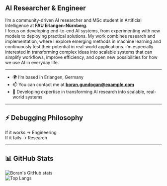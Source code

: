 ## AI Researcher & Engineer

I’m a community-driven AI researcher and MSc student in Artificial Intelligence at **FAU Erlangen-Nürnberg**.  
I focus on developing end-to-end AI systems, from experimenting with new models to deploying practical solutions. My work combines research and implementation, where I explore emerging methods in machine learning and continuously test their potential in real-world applications. I’m especially interested in transforming complex ideas into scalable systems that can simplify workflows, improve efficiency, and open new possibilities for how we use AI in everyday life.

---

- 🌍 I’m based in Erlangen, Germany  
- 📫 You can contact me at **boran.gundogan@example.com**   
- 🧠 Developing expertise in transforming AI research into scalable, real-world systems  

---

## ⚡ Debugging Philosophy  
If it works → Engineering  
If it fails → Research  

---

## 📊 GitHub Stats  
![Boran's GitHub stats](https://github-readme-stats.vercel.app/api?username=borangundogan&show_icons=true&theme=radical)  
![Top Langs](https://github-readme-stats.vercel.app/api/top-langs/?username=borangundogan&layout=compact&theme=radical)  
